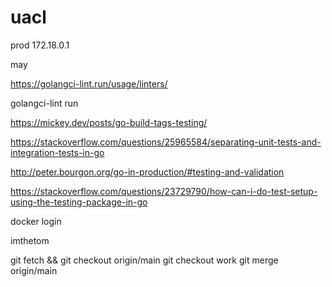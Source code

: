 # uacl

prod 172.18.0.1

may

https://golangci-lint.run/usage/linters/

golangci-lint run

https://mickey.dev/posts/go-build-tags-testing/

https://stackoverflow.com/questions/25965584/separating-unit-tests-and-integration-tests-in-go

http://peter.bourgon.org/go-in-production/#testing-and-validation

https://stackoverflow.com/questions/23729790/how-can-i-do-test-setup-using-the-testing-package-in-go


docker login

imthetom

git fetch && git checkout origin/main
git checkout work
git merge origin/main